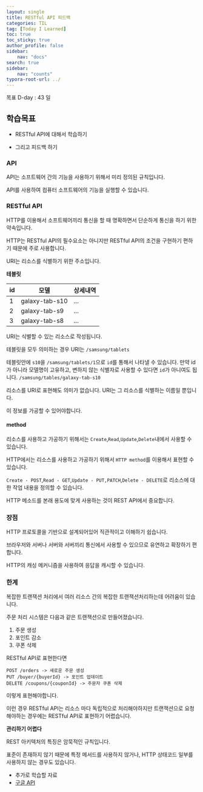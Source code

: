 ```yaml
---
layout: single
title: RESTful API 피드백
categories: TIL
tag: [Today I Learned]
toc: true
toc_sticky: true
author_profile: false
sidebar:
    nav: "docs"
search: true
sidebar:
    nav: "counts"
typora-root-url: ../
---
```

목표 D-day : 43 일

## 학습목표

+ RESTful API에 대해서 학습하기

+ 그리고 피드백 하기

  



### API

API는 소프트웨어 간의 기능을 사용하기 위해서 미리 정의된 규칙입니다.

API를 사용하여 컴퓨터 소프트웨어의 기능을 실행할 수 있습니다.



### RESTful API

HTTP를 이용해서 소프트웨어끼리 통신을 할 때 명확하면서 단순하게 통신을 하기 위한 약속입니다.

HTTP는 RESTful API의 필수요소는 아니지만 RESTful API의 조건을 구현하기 편하기 때문에 주로 사용합니다.

URI는 리소스를 식별하기 위한 주소입니다.

**테블릿**

| id   | 모델           | 상세내역 |
| ---- | -------------- | -------- |
| 1    | galaxy-tab-s10 | ...      |
| 2    | galaxy-tab-s9  | ...      |
| 3    | galaxy-tab-s8  | ...      |

URI는 식별할 수 있는 리소스로 작성됩니다.

테블릿을 모두 의미하는 경우 URI는 `/samsung/tablets`

테블릿안에 `s10`을  `/samsung/tablets/1`으로 `id`를 통해서 나타낼 수 있습니다. 만약 id가 아니라 모델명이 고유하고, 변하지 않는 식별자로 사용할 수 있다면 `id`가 아니여도 됩니다. `/samsung/tables/galaxy-tab-s10`



리소스를 URI로 표현해도 의미가 없습니다. URI는 그 리소스를 식별하는 이름일 뿐입니다.

이 정보를 가공할 수 있어야합니다.

#### method

리소스를 사용하고 가공하기 위해서는 `Create`,`Read`,`Update`,`Delete`내에서 사용할 수 있습니다.

HTTP에서는 리소스를 사용하고 가공하기 위해서 `HTTP method`를 이용해서 표현할 수 있습니다.

`Create - POST`,`Read - GET`,`Update - PUT,PATCH`,`Delete - DELETE`로 리소스에 대한 작업 내용을 정의할 수 있습니다.

HTTP 메소드를 본래 용도에 맞게 사용하는 것이 REST API에서 중요합니다.



### 장점

HTTP 프로토콜을 기반으로 설계되어있어 직관적이고 이해하기 쉽습니다.

브라우저와 서버나 서버와 서버끼리 통신에서 사용할 수 있으므로 유연하고 확장하기 편합니다.

HTTP의 캐싱 메커니즘을 사용하여 응답을 캐시할 수 있습니다.

### 한계

복잡한 트랜잭션 처리에서 여러 리소스 간의 복잡한 트랜잭션처리하는데 어려움이 있습니다.

주문 처리 시스템은 다음과 같은 트랜잭션으로 만들어졌습니다.

1. 주문 생성
2. 포인트 감소
3. 쿠폰 삭제

RESTful API로 표현한다면

```HTTP
POST /orders -> 새로운 주문 생성
PUT /buyer/{buyerId} -> 포인트 업데이트
DELETE /coupons/{couponId} -> 주문자 쿠폰 삭제
```

이렇게 표현해야합니다.

이런 경우 RESTful API는 리소스 마다 독립적으로 처리해야하지만 트랜잭션으로 요청해야하는 경우에는 RESTful API로 표현하기 어렵습니다.

**관리하기 어렵다**

REST 아키텍처의 특징은 암묵적인 규칙입니다. 

표준이 존재하지 않기 때문에 특정 메서드를 사용하지 않거나, HTTP 상태코드 일부를 사용하지 않는 경우도 있습니다.



+ 추가로 학습할 자료
+ [구글 API](https://cloud.google.com/blog/products/application-development/api-design-why-you-should-use-links-not-keys-to-represent-relationships-in-apis/?hl=en)